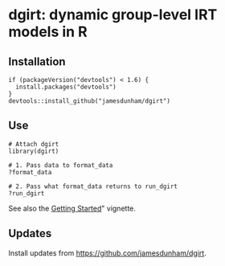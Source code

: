 # dgirt: dynamic group-level IRT models in R

## Installation

```
if (packageVersion("devtools") < 1.6) {
  install.packages("devtools")
}
devtools::install_github("jamesdunham/dgirt")
```

## Use

```
# Attach dgirt
library(dgirt)

# 1. Pass data to format_data
?format_data

# 2. Pass what format_data returns to run_dgirt
?run_dgirt
```

See also the [Getting Started](https://github.com/jamesdunham/dgirt/blob/master/vignettes/getting-started.Rmd)" vignette.

## Updates

Install updates from https://github.com/jamesdunham/dgirt.

